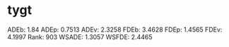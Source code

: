 # tygt

ADEb: 1.84
ADEp: 0.7513
ADEv: 2.3258
FDEb: 3.4628
FDEp: 1.4565
FDEv: 4.1997
Rank: 903
WSADE: 1.3057
WSFDE: 2.4465